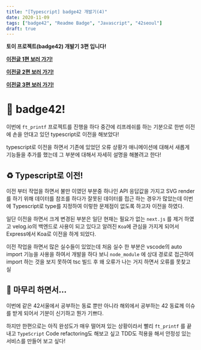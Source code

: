```yaml
---
title: "[Typescript] badge42 개발기(4)"
date: 2020-11-09
tags: ["badge42", "Readme Badge", "Javascript", "42seoul"]
draft: true
---
```


**토이 프로젝트(badge42) 개발기 3편 입니다!**

**[이전글 1편 보러 가기!](https://jaeseokim.github.io/Javascript/42-readme-stats-%EA%B0%9C%EB%B0%9C%EA%B8%B0_1/)**

**[이전글 2편 보러 가기!](https://jaeseokim.github.io/Javascript/badge42-%EA%B0%9C%EB%B0%9C%EA%B8%B0_2_aka_42-readme-stats/)**

**[이전글 3편 보러 가기!](https://jaeseokim.github.io/Javascript/badge42-%EA%B0%9C%EB%B0%9C%EA%B8%B0_3_aka_42-readme-stats/)**

# 📌 badge42!

이번에 `ft_printf` 프로젝트를 진행을 하다 중간에 리프레쉬를 하는 기분으로 한번 이전에 손을 안대고 있던 typescript로 이전을 해보았다!

typescript로 이전을 하면서 기존에 있었던 오류 상황가 애니메이션에 대해서 새롭게 기능들을 추가를 했는데 그 부분에 대해서 자세히 설명을 해볼려고 한다!

## ♻️ Typescript로 이전!

이전 부터 작업을 하면서 불만 이였던 부분중 하나인 API 응답값을 가지고 SVG render를 하기 위해 데이터를 참조를 하다가 잘못된 데이터를 접근 하는 경우가 많았는데 이번에 Typescript로 type를 지정하여 이렇한 문제점이 없도록 하고자 이전을 하였다.

일단 이전을 하면서 크게 변경된 부분은 일단 현재는 필요가 없는 `next.js` 를 제거 하였고 velog.io의 백엔드로 사용이 되고 있다고 알려진 `Koa`에 관심을 가지게 되어서 Express에서 Koa로 이전을 하게 되었다.

이전 작업을 하면서 많은 실수들이 있었는데 처음 실수 한 부분은 vscode의 auto import 기능을 사용을 하여서 개발을 하다 보니 `node_module` 에 상대 경로로 접근하여 import 하는 것을 보지 못하여 tsc 빌드 후 왜 오류가 나는 거지 하면서 오류를 못찾고 실

## 🙈 마무리 하면서...

이번에 같은 42서울에서 공부하는 동료 뿐만 아니라 해외에서 공부하는 42 동료께 이슈를 받게 되어서 기분이 신기하고 뭔가 기쁘다.

하지만 한편으로는 아직 완성도가 매우 떨어져 있는 상황이라서 빨리 `ft_printf` 를 끝내고 `TypeScript` Code refactoring도 해보고 싶고 TDD도 적용을 해서 안정성 있는 서비스를 만들어 보고 싶다!
